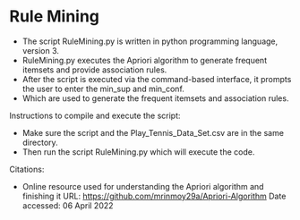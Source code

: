 # Rule Mining

* The script RuleMining.py is written in python programming language, version 3. 
* RuleMining.py executes the Apriori algorithm to generate frequent itemsets and provide association rules. 
* After the script is executed via the command-based interface, it prompts the user to enter the min_sup and min_conf.
* Which are used to generate the frequent itemsets and association rules.

Instructions to compile and execute the script:
* Make sure the script and the Play_Tennis_Data_Set.csv are in the same directory.
* Then run the script RuleMining.py which will execute the code.

Citations:
* Online resource used for understanding the Apriori algorithm and finishing it
URL: https://github.com/mrinmoy29a/Apriori-Algorithm
Date accessed: 06 April 2022

